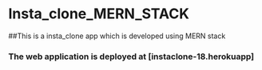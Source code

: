 # Insta_clone_MERN_STACK

##This is a insta_clone app which is developed using MERN stack 

### The web application is deployed at [instaclone-18.herokuapp]
